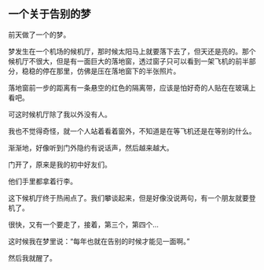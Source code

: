 ## 一个关于告别的梦

前天做了一个的梦。

梦发生在一个机场的候机厅，那时候太阳马上就要落下去了，但天还是亮的。那个候机厅不很大，但是有一面巨大的落地窗，透过窗子只可以看到一架飞机的前半部分，稳稳的停在那里，仿佛是压在落地窗下的半张照片。

落地窗前一步的距离有一条悬空的红色的隔离带，应该是怕好奇的人贴在在玻璃上看吧。

可这时候机厅除了我以外没有人。

我也不觉得奇怪，就一个人站着看着窗外，不知道是在等飞机还是在等别的什么。

渐渐地，好像听到门外隐约有说话声，然后越来越大。

门开了，原来是我的初中好友们。

他们手里都拿着行李。

这下候机厅终于热闹点了。我们攀谈起来，但是好像没说两句，有一个朋友就要登机了。

很快，又有一个要走了，接着，第三个，第四个…

这时候我在梦里说：“每年也就在告别的时候才能见一面啊。”

然后我就醒了。







